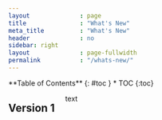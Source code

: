 ```yaml
---
layout              : page
title               : "What's New"
meta_title          : "What's New"
header              : no
sidebar: right
layout              : page-fullwidth
permalink           : "/whats-new/"
---
```


<div class="row">
<div class="medium-4 medium-push-8 columns" markdown="1">
<div class="panel radius" markdown="1">
**Table of Contents**
{: #toc }
*  TOC
{:toc}
</div>
</div><!-- /.medium-4.columns -->



<div class="medium-8 medium-pull-4 columns" markdown="1">

## Version 1
  text

  
</div><!-- /.medium-8.columns -->
</div><!-- /.row -->
